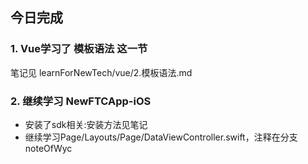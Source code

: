 ## 今日完成
### 1. Vue学习了 模板语法 这一节
笔记见 learnForNewTech/vue/2.模板语法.md

### 2. 继续学习 NewFTCApp-iOS
- 安装了sdk相关:安装方法见笔记
- 继续学习Page/Layouts/Page/DataViewController.swift，注释在分支noteOfWyc

